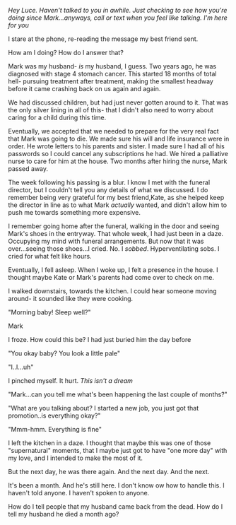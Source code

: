 *Hey Luce. Haven't talked to you in awhile. Just checking to see how you're doing since Mark...anyways, call or text when you feel like talking. I'm here for you*

I stare at the phone, re-reading the message my best friend sent.

How am I doing? How do I answer that?

Mark was my husband- *is* my husband, I guess. Two years ago, he was diagnosed with stage 4 stomach cancer. This started 18 months of total hell- pursuing treatment after treatment, making the smallest headway before it came crashing back on us again and again.

We had discussed children, but had just never gotten around to it. That was the only silver lining in all of this- that I didn't also need to worry about caring for a child during this time.

Eventually, we accepted that we needed to prepare for the very real fact that Mark was going to die. We made sure his will and life insurance were in order. He wrote letters to his parents and sister. I made sure I had all of his passwords so I could cancel any subscriptions he had. We hired a palliative nurse to care for him at the house. Two months after hiring the nurse, Mark passed away.

The week following his passing is a blur. I know I met with the funeral director, but I couldn't tell you any details of what we discussed. I do remember being very grateful for my best friend,Kate, as she helped keep the director in line as to what Mark *actually* wanted, and didn't allow him to push me towards something more expensive. 

I remember going home after the funeral, walking in the door and seeing Mark's shoes in the entryway.  That whole week, I had just been in a daze. Occupying my mind with funeral arrangements.  But now that it was over...seeing those shoes...I cried. No. I *sobbed*.  Hyperventilating sobs. I cried for what felt like hours.

Eventually, I fell asleep. When I woke up, I felt a presence in the house. I thought maybe Kate or Mark's parents had come over to check on me.

I walked downstairs, towards the kitchen. I could hear someone moving around- it sounded like they were cooking.

"Morning baby! Sleep well?"

Mark

I froze.  How could this be? I had just buried him the day before 

"You okay baby? You look a little pale"

"I..I...uh"

I pinched myself. It hurt. *This isn't a dream*

"Mark...can you tell me what's been happening the last couple of months?"

"What are you talking about? I started a new job, you just got that promotion..is everything okay?"

"Mmm-hmm.  Everything is fine"

I left the kitchen in a daze. I thought that maybe this was one of those "supernatural" moments, that I maybe just got to have "one more day" with my love, and I intended to make the most of it.

But the next day, he was there again. And the next day. And the next.

It's been a month. And he's still here.  I don't know ow how to handle this.  I haven't told anyone.  I haven't spoken to anyone.  

How do I tell people that my husband came back from the dead. How do I tell my husband he died a month ago?